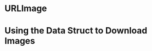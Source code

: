 # URLImage
# Using the Data Struct to Download Images

<script src="https://gist.github.com/mustafaYildizGitHub/e47acdf7b5f3d5afef0737bf868cf224.js"></script>

